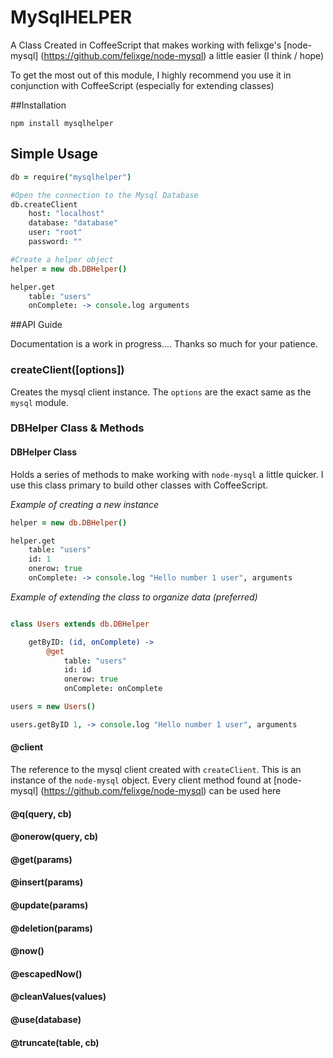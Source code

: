 # MySqlHELPER

A Class Created in CoffeeScript that makes working with felixge's [node-mysql] (https://github.com/felixge/node-mysql) a little easier (I think / hope)

To get the most out of this module, I highly recommend you use it in conjunction with CoffeeScript (especially for extending classes)

##Installation

```
npm install mysqlhelper
```

## Simple Usage

```coffeescript
db = require("mysqlhelper")

#Open the connection to the Mysql Database
db.createClient
	host: "localhost"
	database: "database"
	user: "root"
	password: ""

#Create a helper object
helper = new db.DBHelper()

helper.get
	table: "users"
	onComplete: -> console.log arguments

```

##API Guide

Documentation is a work in progress.... Thanks so much for your patience.

### createClient([options])

Creates the mysql client instance.  The `options` are the exact same as the `mysql` module.

### DBHelper Class & Methods

#### DBHelper Class

Holds a series of methods to make working with `node-mysql` a little quicker.  I use this class primary to build other classes with CoffeeScript.

<i>Example of creating a new instance</i>

```coffeescript
helper = new db.DBHelper()

helper.get
	table: "users"
	id: 1
	onerow: true
	onComplete: -> console.log "Hello number 1 user", arguments
```

<i>Example of extending the class to organize data (preferred)</i>

```coffeescript

class Users extends db.DBHelper

	getByID: (id, onComplete) ->
		@get
			table: "users"
			id: id
			onerow: true
			onComplete: onComplete

users = new Users()

users.getByID 1, -> console.log "Hello number 1 user", arguments
```


#### @client

The reference to the mysql client created with `createClient`.  This is an instance of the `node-mysql` object.  Every client method found at [node-mysql] (https://github.com/felixge/node-mysql) can be used here

#### @q(query, cb)

#### @onerow(query, cb)

#### @get(params)

#### @insert(params)

#### @update(params)

#### @deletion(params)

#### @now()

#### @escapedNow()

#### @cleanValues(values)

#### @use(database)

#### @truncate(table, cb)
